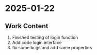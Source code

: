 # 2025-01-22

## Work Content

1. Finished testing of login function
2. Add code login interface
3. fix some bugs and add some properties